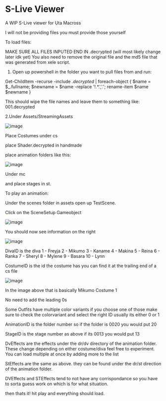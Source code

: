 # S-Live Viewer
 A WIP S-Live viewer for Uta Macross

I will not be providing files you must provide those yourself

To load files:

MAKE SURE ALL FILES INPUTED END IN .decrypted (will most likely change later idk yet)
You also need to remove the original file and the md5 file that was generated from xele script.

1. Open up powershell in the folder you want to pull files from and run:

Get-ChildItem -recurse -include *.decrypted* | foreach-object { $name = $_.fullname; $newname = $name -replace '!.*\.','.'; rename-item $name $newname } 

This should wipe the file names and leave them to something like: 001.decrypted

2.Under Assets/StreamingAssets

![image](https://user-images.githubusercontent.com/41769662/175868687-73f04ec6-b382-4f9f-8275-c02ca6ee2b98.png)

Place Costumes under cs

place Shader.decrypted in handmade

place animation folders like this:

![image](https://user-images.githubusercontent.com/41769662/175869088-7f87bc2e-c4a0-49ca-8a89-0235353750be.png)

Under mc

and place stages in st.




To play an animation:

Under the scenes folder in assets open up TestScene.

Click on the SceneSetup Gameobject

![image](https://user-images.githubusercontent.com/41769662/175869304-fbfadc77-e797-4c43-9ad8-9b07e62a8b9f.png)

You should now see information on the right

![image](https://user-images.githubusercontent.com/41769662/175869349-69ccb37b-5300-4b71-ad64-e3624fc08082.png)

DivaID is the diva 
1 - Freyja
2 - Mikumo
3 - Kaname
4 - Makina
5 - Reina
6 - Ranka
7 - Sheryl
8 - Mylene
9 - Basara
10 - Lynn

CostumeID is the id the costume has you can find it at the trailing end of a cs file

![image](https://user-images.githubusercontent.com/41769662/175869574-740e4b86-352a-4015-bb41-527bd59e6332.png)

In the image above that is basically Mikumo Costume 1

No need to add the leading 0s

Some Outfits have multiple color variants if you choose one of those make sure to check the colorvariant and select the right ID usually its either 0 or 1

AnimationID is the folder number so if the folder is 0020 you would put 20

StageID is the stage number as above if its 0013 you would put 13

DvEffects are the effects under the dr/dv directory of the animation folder. These change depending on either costume/diva feel free to experiment. You can load multiple at once by adding more to the list

StEffects are the same as above. they can be found under the dr/st direction of the animation folder. 

DVEffects and STEffects tend to not have any corrispondance so you have to sorta guess work on which is for what situation.

then thats it! hit play and everything should load.


